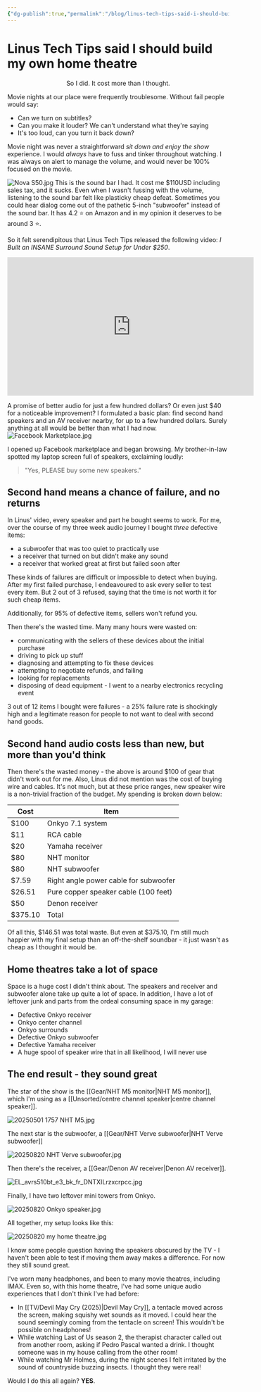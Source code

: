 ```yaml
---
{"dg-publish":true,"permalink":"/blog/linus-tech-tips-said-i-should-build-my-own-home-theatre/","updated":"2025-08-20T19:23:10.279-07:00"}
---
```


# Linus Tech Tips said I should build my own home theatre
<p style="text-align:center">So I did. It cost more than I thought.</p>

Movie nights at our place were frequently troublesome. Without fail people would say:
- Can we turn on subtitles?
- Can you make it louder? We can't understand what they're saying
- It's too loud, can you turn it back down?

Movie night was never a straightforward *sit down and enjoy the show* experience. I would *always* have to fuss and tinker throughout watching. I was always on alert to manage the volume, and would never be 100% focused on the movie.

![Nova S50.jpg](/img/user/Embeds/Nova%20S50.jpg)
This is the sound bar I had. It cost me $110USD including sales tax, and it sucks. Even when I wasn't fussing with the volume, listening to the sound bar felt like plasticky cheap defeat. Sometimes you could hear dialog come out of the pathetic 5-inch "subwoofer" instead of the sound bar. It has 4.2 ⭐ on Amazon and in my opinion it deserves to be around 3 ⭐.

So it felt serendipitous that Linus Tech Tips released the following video: *I Built an INSANE Surround Sound Setup for Under $250*.

<iframe width="560" height="315" src="https://www.youtube.com/embed/u4LFDPbbSVk?si=o3B-mEfXjgwf7QfI" title="YouTube video player" frameborder="0" allow="accelerometer; autoplay; clipboard-write; encrypted-media; gyroscope; picture-in-picture; web-share" referrerpolicy="strict-origin-when-cross-origin" allowfullscreen></iframe>

A promise of better audio for just a few hundred dollars? Or even just $40 for a noticeable improvement? I formulated a basic plan: find second hand speakers and an AV receiver nearby, for up to a few hundred dollars. Surely anything at all would be better than what I had now.
 ![Facebook Marketplace.jpg](/img/user/Embeds/Facebook%20Marketplace.jpg)
 
 I opened up Facebook marketplace and began browsing. My brother-in-law spotted my laptop screen full of speakers, exclaiming loudly:
 
  > "Yes, PLEASE buy some new speakers."

## Second hand means a chance of failure, and no returns

In Linus' video, every speaker and part he bought seems to work. For me, over the course of my three week audio journey I bought *three* defective items:

- a subwoofer that was too quiet to practically use
- a receiver that turned on but didn't make any sound
- a receiver that worked great at first but failed soon after

These kinds of failures are difficult or impossible to detect when buying. After my first failed purchase, I endeavoured to ask every seller to test every item. But 2 out of 3 refused, saying that the time is not worth it for such cheap items.

Additionally, for 95% of defective items, sellers won't refund you. 

Then there's the wasted time. Many many hours were wasted on:
- communicating with the sellers of these devices about the initial purchase
- driving to pick up stuff
- diagnosing and attempting to fix these devices
- attempting to negotiate refunds, and failing
- looking for replacements
- disposing of dead equipment - I went to a nearby electronics recycling event

3 out of 12 items I bought were failures - a 25% failure rate is shockingly high and a legitimate reason for people to not want to deal with second hand goods. 


## Second hand audio costs less than new, but more than you'd think

Then there's the wasted money - the above is around $100 of gear that didn't work out for me. Also, Linus did not mention was the cost of buying wire and cables. It's not much, but at these price ranges, new speaker wire is a non-trivial fraction of the budget. My spending is broken down below:

| Cost    | Item                                  |
| ------- | ------------------------------------- |
| $100    | Onkyo 7.1 system                      |
| $11     | RCA cable                             |
| $20     | Yamaha receiver                       |
| $80     | NHT monitor                           |
| $80     | NHT subwoofer                         |
| $7.59   | Right angle power cable for subwoofer |
| $26.51  | Pure copper speaker cable (100 feet)  |
| $50     | Denon receiver                        |
| $375.10 | Total                                 |

Of all this, $146.51 was total waste. But even at $375.10, I'm still much happier with my final setup than an off-the-shelf soundbar - it just wasn't as cheap as I thought it would be.

## Home theatres take a lot of space

Space is a huge cost I didn't think about. The speakers and receiver and subwoofer alone take up quite a lot of space. In addition, I have a lot of leftover junk and parts from the ordeal consuming space in my garage:
- Defective Onkyo receiver
- Onkyo center channel
- Onkyo surrounds
- Defective Onkyo subwoofer
- Defective Yamaha receiver
- A huge spool of  speaker wire that in all likelihood, I will never use

## The end result - they sound great


The star of the show is the [[Gear/NHT M5 monitor\|NHT M5 monitor]], which I'm using as a [[Unsorted/centre channel speaker\|centre channel speaker]].

![20250501 1757 NHT M5.jpg](/img/user/Embeds/20250501%201757%20NHT%20M5.jpg)

The next star is the subwoofer, a [[Gear/NHT Verve subwoofer\|NHT Verve subwoofer]]

![20250820 NHT Verve subwoofer.jpg](/img/user/20250820%20NHT%20Verve%20subwoofer.jpg)

Then there's the receiver, a [[Gear/Denon AV receiver\|Denon AV receiver]].

![EL_avrs510bt_e3_bk_fr_DNTXILrzxcrpcc.jpg](/img/user/EL_avrs510bt_e3_bk_fr_DNTXILrzxcrpcc.jpg)

Finally, I have two leftover mini towers from Onkyo.

![20250820 Onkyo speaker.jpg](/img/user/20250820%20Onkyo%20speaker.jpg)

All together, my setup looks like this:

![20250820 my home theatre.jpg](/img/user/20250820%20my%20home%20theatre.jpg)

I know some people question having the speakers obscured by the TV - I haven't been able to test if moving them away makes a difference. For now they still sound great.

I've worn many headphones, and been to many movie theatres, including IMAX. Even so, with this home theatre, I've had some unique audio experiences that I don't think I've had before:
- In [[TV/Devil May Cry (2025)\|Devil May Cry]], a tentacle moved across the screen, making squishy wet sounds as it moved. I could hear the sound seemingly coming from the tentacle on screen! This wouldn't be possible on headphones!
- While watching Last of Us season 2, the therapist character called out from another room, asking if Pedro Pascal wanted a drink. I thought someone was in my house calling from the other room!
- While watching Mr Holmes, during the night scenes I felt irritated by the sound of countryside buzzing insects. I thought they were real!

Would I do this all again? **YES**.